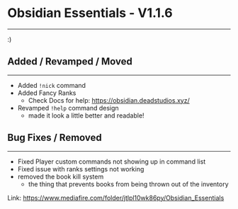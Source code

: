 # Obsidian Essentials - V1.1.6
---
:)

## Added / Revamped / Moved
---
- Added `!nick` command
- Added Fancy Ranks
  - Check Docs for help: https://obsidian.deadstudios.xyz/
- Revamped `!help` command design
  - made it look a little better and readable!



## Bug Fixes / Removed
---
- Fixed Player custom commands not showing up in command list
- Fixed issue with ranks settings not working
- removed the book kill system
  - the thing that prevents books from being thrown out of the inventory


Link: https://www.mediafire.com/folder/jtlpl10wk86py/Obsidian_Essentials
